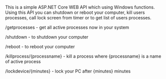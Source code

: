 
This is a simple ASP.NET Core WEB API which using Windows functions.
Using this API you can shutdown or reboot your computer, kill users processes, call lock screen from timer or to get list of users processes.

/getprocesses - get all active processes now in your system

/shutdown - to shutdown your computer

/reboot - to reboot your computer

/killprocess/{processname} - kill a process where {processname} is a name of active process

/lockdevice/{minutes} -  lock your PC after {minutes} minutes
